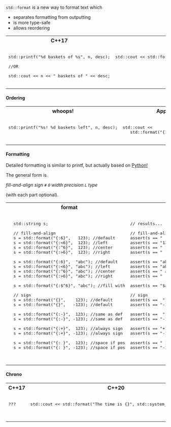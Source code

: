 `std::format` is a new way to format text which

- separates formatting from outputting
- is more type-safe
- allows reordering


<table>
<tr>
<th>
C++17
</th>
<th>
C++20
</th>
</tr>
<tr>
<td  valign="top">

<pre lang="cpp">

std::printf("%d baskets of %s", n, desc);

//OR

std::cout << n << " baskets of " << desc;
 
</pre>
</td>
<td  valign="top">

<pre lang="cpp">

std::cout << std::format("{} baskets of {}", n, desc);
 
</pre>
</td>
</tr>
</table>


#### Ordering


<table>
<tr>
<th>
whoops!
</th>
<th>
Apples! 5 baskets left
</th>
</tr>
<tr>
<td  valign="top">

<pre lang="cpp">

std::printf("%s! %d baskets left", n, desc);
 
</pre>
</td>
<td  valign="top">

<pre lang="cpp">

std::cout <<
   std::format("{1}! {0} baskets left", n, desc);
 
</pre>
</td>
</tr>
</table>




#### Formatting




Detailed formatting is similar to printf, but actually based on [Python!](https://docs.python.org/3/library/string.html#formatspec)

The general form is

_fill-and-align sign `#` `0` width precision `L` type_ 		

(with each part optional).





<table>
<tr>
<th>
</th>
<th>
format
</th>
<th>
result
</th>
</tr>
<tr>
<td/>
<td  valign="top">

<pre lang="cpp">

std::string s;

// fill-and-align
s = std::format("{:6}",   123); //default
s = std::format("{:<6}",  123); //left
s = std::format("{:^6}",  123); //center
s = std::format("{:>6}",  123); //right

s = std::format("{:6}",  "abc"); //default
s = std::format("{:<6}", "abc"); //left
s = std::format("{:^6}", "abc"); //center
s = std::format("{:>6}", "abc"); //right

s = std::format("{:$^6}", "abc"); //fill with

// sign
s = std::format("{}",    123); //default
s = std::format("{}",   -123); //default

s = std::format("{:-}",  123); //same as def
s = std::format("{:-}", -123); //same as def

s = std::format("{:+}",  123); //always sign
s = std::format("{:+}", -123); //always sign

s = std::format("{: }",  123); //space if pos
s = std::format("{: }", -123); //space if pos

</pre>
</td>
<td  valign="top">

<pre lang="cpp">

// results...

// fill-and-align
assert(s == "   123"); // numbers >
assert(s == "123   ");
assert(s == " 123  "); // slightly <
assert(s == "   123");

assert(s == "abc   "); // strings <
assert(s == "abc   ");
assert(s == " abc  "); // slightly <
assert(s == "   abc");

assert(s == "$abc$$"); // fill with $

// sign
assert(s ==  "123"); //{}
assert(s == "-123"); //{}

assert(s ==  "123"); //{:-}
assert(s == "-123"); //{:-}

assert(s == "+123"); //{:+}
assert(s == "-123"); //{:+}

assert(s == " 123"); //{: }
assert(s == "-123"); //{: }


</pre>
</td>
</tr>
</table>




####  Chrono


<table>
<tr>
<th>
C++17
</th>
<th>
C++20
</th>
</tr>
<tr>
<td  valign="top">

<pre lang="cpp">

???

 
</pre>
</td>
<td  valign="top">

<pre lang="cpp">

std::cout << std::format("The time is {}", std::system_clock::now());
 
</pre>
</td>
</tr>
</table>

